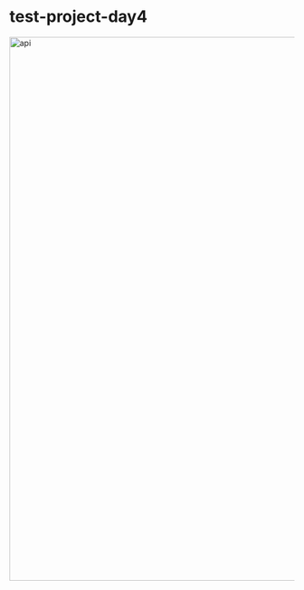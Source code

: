 # test-project-day4
<img width="960" alt="api" src="https://user-images.githubusercontent.com/95458185/181579345-6227fb01-ab70-424c-842b-0f88abcc1ea4.PNG">
